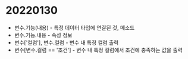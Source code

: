 # 20220130





- 변수.기능(내용) - 특정 데이터 타입에 연결된 것, 메소드
- 변수.기능.내용 - 속성 정보
- 변수['컬럼'], 변수.컬럼 - 변수 내 특정 컬럼 출력
- 변수[변수.컬럼 == '조건'] - 변수 내 특정 컬럼에서 조건에 충족하는 값을 출력